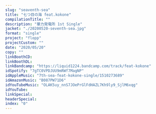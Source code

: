 ```yaml
---
slug: "seaventh-sea"
title: "七つ目の海 feat.kokone"
compilationTitle: ""
description: "華力発電所 1st Single"
jacket: "./20200520-seventh-sea.jpg"
format: "single"
project: "flopp"
projectCustom: ""
date: "2020/05/20"
copy: ""
linkBoothCD:
linkBoothDL:
linkBandcamp: "https://liquid1224.bandcamp.com/track/feat-kokone"
idSpotify: "7gTC0VPDJUU9mRWf7MagNP"
idAppleMusic: "7th-sea-feat-kokone-single/1510273689"
idAmazonMusic: "B087PW71D6"
idYouTubeMusic: "OLAK5uy_nnS7JOePrGlFdHAZL7Kh9ly9_SjlM6xqg"
idYouTube:
linkSpecial:
headerSpecial:
index: "0"
---
```

